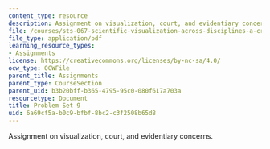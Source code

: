 ```yaml
---
content_type: resource
description: Assignment on visualization, court, and evidentiary concerns.
file: /courses/sts-067-scientific-visualization-across-disciplines-a-critical-introduction-spring-2005/6a69cf5ab0c9bfbf8bc2c3f2508b65d8_pset9.pdf
file_type: application/pdf
learning_resource_types:
- Assignments
license: https://creativecommons.org/licenses/by-nc-sa/4.0/
ocw_type: OCWFile
parent_title: Assignments
parent_type: CourseSection
parent_uid: b3b20bff-b365-4795-95c0-080f617a703a
resourcetype: Document
title: Problem Set 9
uid: 6a69cf5a-b0c9-bfbf-8bc2-c3f2508b65d8
---
```

Assignment on visualization, court, and evidentiary concerns.